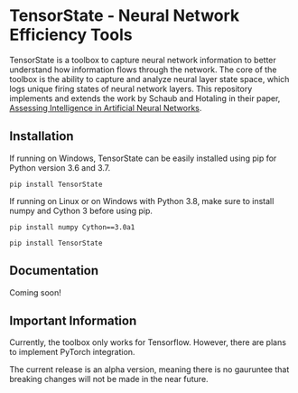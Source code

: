 # TensorState - Neural Network Efficiency Tools

TensorState is a toolbox to capture neural network information to better understand how information flows through the network. The core of the toolbox is the ability to capture and analyze neural layer state space, which logs unique firing states of neural network layers. This repository implements and extends the work by Schaub and Hotaling in their paper, [Assessing Intelligence in Artificial Neural Networks](https://arxiv.org/abs/2006.02909).

## Installation

If running on Windows, TensorState can be easily installed using pip for Python version 3.6 and 3.7.

`pip install TensorState`

If running on Linux or on Windows with Python 3.8, make sure to install numpy and Cython 3 before using pip.

`pip install numpy Cython==3.0a1`

`pip install TensorState`

## Documentation

Coming soon!

## Important Information

Currently, the toolbox only works for Tensorflow. However, there are plans to implement PyTorch integration.

The current release is an alpha version, meaning there is no gauruntee that breaking changes will not be made in the near future.